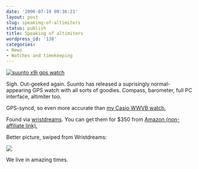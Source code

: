 ```yaml
---
date: '2006-07-19 09:36:21'
layout: post
slug: speaking-of-altimiters
status: publish
title: Speaking of altimiters
wordpress_id: '138'
categories:
- News
- Watches and timekeeping
---
```



[
![suunto x9i gps watch](http://www.suunto.com/media/suunto/images/products/wristop/x9i_medium_1f6bf.jpg)
](http://www.suunto.com/suunto/main/product_short.jsp?CONTENT%3C%3Ecnt_id=10134198673958098&FOLDER%3C%3Efolder_id=9852723697223384)

Sigh. Out-geeked again. Suunto has released a suprisingly normal-appearing GPS watch with all sorts of goodies. Compass, barometer, full PC interface, altimiter too.

GPS-syncd, so even more accurate than [my Casio WWVB watch.](http://www.watchreport.com/2005/05/mini_review_of_.html) 

Found via [wristdreams](http://www.wristdreams.com/archives/000768.html). You can get them for $350 from [Amazon (non-affiliate link).](http://www.amazon.com/s/ref=br_ss_hs/103-6192819-8999005?platform=gurupa&url=index%3Dblended&keywords=x9i&Go.x=0&Go.y=0&Go=Go)

Better picture, swiped from Wristdreams:

![](http://www.wristdreams.com/images/smallest-gps-sports-wrist-watch-clock.jpg)


We live in amazing times.
